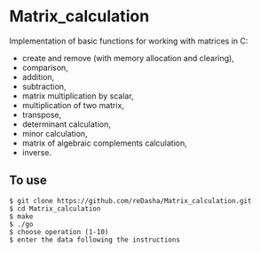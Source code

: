 # Matrix_calculation

Implementation of basic functions for working with matrices in C:
- create and remove (with memory allocation and clearing),
- comparison,
- addition,
- subtraction,
- matrix multiplication by scalar,
- multiplication of two matrix,
- transpose,
- determinant calculation,
- minor calculation,
- matrix of algebraic complements calculation,
- inverse.

## To use
```
$ git clone https://github.com/reDasha/Matrix_calculation.git
$ cd Matrix_calculation
$ make
$ ./go
$ choose operation (1-10)
$ enter the data following the instructions
```
